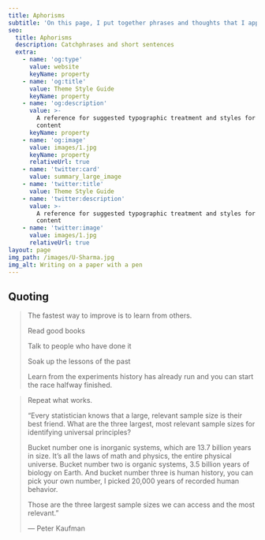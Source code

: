 ```yaml
---
title: Aphorisms
subtitle: 'On this page, I put together phrases and thoughts that I appreciate'
seo:
  title: Aphorisms
  description: Catchphrases and short sentences
  extra:
    - name: 'og:type'
      value: website
      keyName: property
    - name: 'og:title'
      value: Theme Style Guide
      keyName: property
    - name: 'og:description'
      value: >-
        A reference for suggested typographic treatment and styles for your
        content
      keyName: property
    - name: 'og:image'
      value: images/1.jpg
      keyName: property
      relativeUrl: true
    - name: 'twitter:card'
      value: summary_large_image
    - name: 'twitter:title'
      value: Theme Style Guide
    - name: 'twitter:description'
      value: >-
        A reference for suggested typographic treatment and styles for your
        content
    - name: 'twitter:image'
      value: images/1.jpg
      relativeUrl: true
layout: page
img_path: /images/U-Sharma.jpg
img_alt: Writing on a paper with a pen
---
```

## Quoting

> The fastest way to improve is to learn from others.
>
> Read good books
>
> Talk to people who have done it
>
> Soak up the lessons of the past
>
> Learn from the experiments history has already run and you can start the race halfway finished.

> Repeat what works.
>
> “Every statistician knows that a large, relevant sample size is their best friend.
> What are the three largest, most relevant sample sizes for identifying universal principles?
>
> Bucket number one is inorganic systems, which are 13.7 billion years in size. It’s all the laws of math and physics, the entire physical universe. Bucket number two is organic systems, 3.5 billion years of biology on Earth. And bucket number three is human history, you can pick your own number, I picked 20,000 years of recorded human behavior.
>
> Those are the three largest sample sizes we can access and the most relevant.”
>
> — Peter Kaufman


